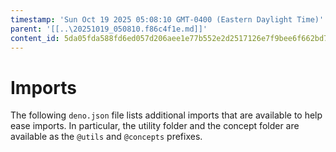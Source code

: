 ```yaml
---
timestamp: 'Sun Oct 19 2025 05:08:10 GMT-0400 (Eastern Daylight Time)'
parent: '[[..\20251019_050810.f86c4f1e.md]]'
content_id: 5da05fda588fd6ed057d206aee1e77b552e2d2517126e7f9bee6f662bd7c0afe
---
```


# Imports

The following `deno.json` file lists additional imports that are available to help ease imports. In particular, the utility folder and the concept folder are available as the `@utils` and `@concepts` prefixes.
